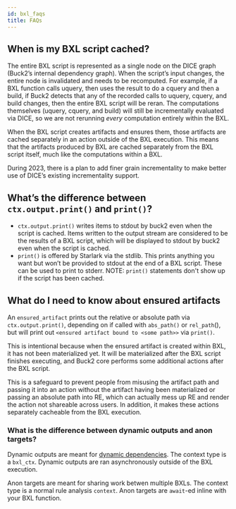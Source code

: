 ```yaml
---
id: bxl_faqs
title: FAQs
---
```


## When is my BXL script cached?

The entire BXL script is represented as a single node on the DICE graph (Buck2’s internal dependency graph). When the script’s input changes, the entire node is invalidated and needs to be recomputed. For example, if a BXL function calls uquery, then uses the result to do a cquery and then a build, if Buck2 detects that any of the recorded calls to uquery, cquery, and build changes, then the entire BXL script will be reran. The computations themselves (uquery, cquery, and build) will still be incrementally evaluated via DICE, so we are not rerunning _every_ computation entirely within the BXL.

When the BXL script creates artifacts and ensures them, those artifacts are cached separately in an action outside of the BXL execution. This means that the artifacts produced by BXL are cached separately from the BXL script itself, much like the computations within a BXL.

During 2023, there is a plan to add finer grain incrementality to make better use of DICE’s existing incrementality support.

## What’s the difference between `ctx.output.print()` and `print()`?

* `ctx.output.print()` writes items to stdout by buck2 even when the script is cached. Items written to the output stream are considered to be the results of a BXL script, which will be displayed to stdout by buck2 even when the script is cached.
* `print()` is offered by Starlark via the stdlib. This prints anything you want but won’t be provided to stdout at the end of a BXL script. These can be used to print to stderr. NOTE: `print()` statements don't show up if the script has been cached.

## What do I need to know about ensured artifacts

An `ensured_artifact` prints out the relative or absolute path via `ctx.output.print()`, depending on if called with `abs_path()` or `rel_path`(), but will print out `<ensured artifact bound to <some path>>` via `print()`.

This is intentional because when the ensured artifact is created within BXL, it has not been materialized yet. It will be materialized after the BXL script finishes executing, and Buck2 core performs some additional actions after the BXL script.

This is a safeguard to prevent people from misusing the artifact path and passing it into an action without the artifact having been materialized or passing an absolute path into RE, which can actually mess up RE and render the action not shareable across users. In addition, it makes these actions separately cacheable from the BXL execution.

### What is the difference between dynamic outputs and anon targets?

Dynamic outputs are meant for [dynamic dependencies](../rule_authors/dynamic_dependencies.md). The context type is a `bxl_ctx`. Dynamic outputs are ran asynchronously outside of the BXL execution.

Anon targets are meant for sharing work betwen multiple BXLs. The context type is a normal rule analysis `context`. Anon targets are `await`-ed inline with your BXL function.
